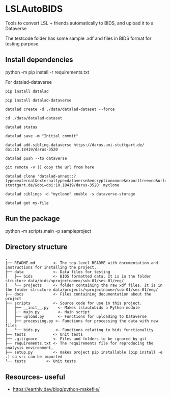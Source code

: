 # LSLAutoBIDS
Tools to convert LSL + friends automatically to BIDS, and upload it to a Dataverse

The testcode folder has some sample .xdf and files in BIDS format for testing purpose.

## Install dependencies

python -m pip install -r requirements.txt

For datalad-dataverse

```
pip install datalad

pip install datalad-dataverse

datalad create -d ./data/datalad-dataset --force

cd ./data/datalad-dataset

datalad status

datalad save -m "Initial commit"

datalad add-sibling-dataverse https://darus.uni-stuttgart.de/ doi:10.18419/darus-3520

datalad push --to dataverse

git remote -v () copy the url from here

datalad clone 'datalad-annex::?type=external&externaltype=dataverse&encryption=none&exporttree=no&url=https%3A//darus.uni-stuttgart.de/&doi=doi:10.18419/darus-3520' myclone

datalad siblings -d "myclone" enable -s dataverse-storage

datalad get my-file
```

## Run the package

python -m scripts.main -p sampleproject

## Directory structure

```
. 
├── README.md        <- The top-level README with documentation and instructions for installing the project.
├── data             <- Data files for testing
│   ├── bids         <- BIDS formatted data. It is in the folder structure data/bids/<projectname>/sub-01/ses-01/eeg/
│   └── projects     <- folder containing the raw xdf files. It is in the folder structure data/projects/<projectname>/sub-01/ses-01/eeg/
├── docs             <- Files containing documentation about the project
├── scripts          <- Source code for use in this project.
│   ├── __init__.py    <- Makes lslautobids a Python module
│   ├── main.py        <- Main script
│   ├── upload.py      <- Functions for uploading to Dataverse
│   ├── processing.py <- Functions for processing the data with new files
│   └── bids.py       <- Functions relating to bids functionality
├── tests            <- Unit tests
├── .gitignore       <- Files and folders to be ignored by git
├── requirements.txt <- The requirements file for reproducing the analysis environment,
├── setup.py         <- makes project pip installable (pip install -e .) so src can be imported
└── tests         <- Unit tests

```


## Resources- useful
 - https://earthly.dev/blog/python-makefile/